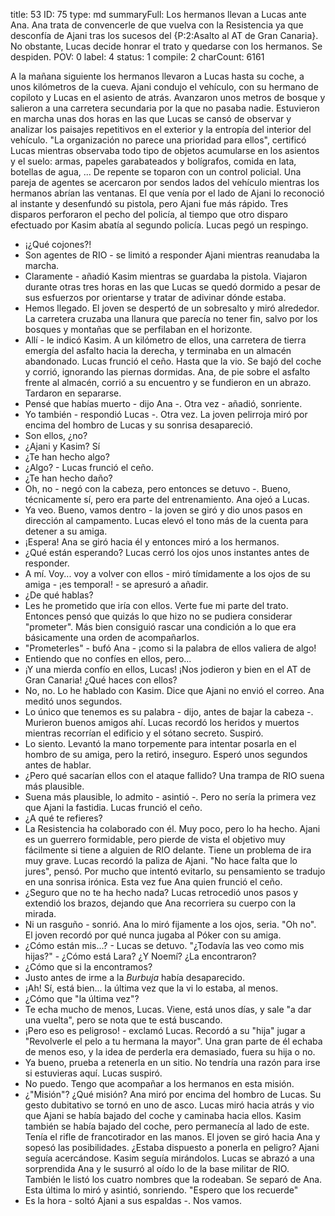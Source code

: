 title:          53
ID:             75
type:           md
summaryFull:    Los hermanos llevan a Lucas ante Ana. Ana trata de convencerle de que vuelva con la Resistencia ya que desconfía de Ajani tras los sucesos del {P:2:Asalto al AT de Gran Canaria}. No obstante, Lucas decide honrar el trato y quedarse con los hermanos. Se despiden.
POV:            0
label:          4
status:         1
compile:        2
charCount:      6161


A la mañana siguiente los hermanos llevaron a Lucas hasta su coche, a unos kilómetros de la cueva.
Ajani condujo el vehículo, con su hermano de copiloto y Lucas en el asiento de atrás. Avanzaron unos metros de bosque y salieron a una carretera secundaria por la que no pasaba nadie.
Estuvieron en marcha unas dos horas en las que Lucas se cansó de observar y analizar los paisajes repetitivos en el exterior y la entropía del interior del vehículo.
"La organización no parece una prioridad para ellos", certificó Lucas mientras observaba todo tipo de objetos acumularse en los asientos y el suelo: armas, papeles garabateados y bolígrafos, comida en lata, botellas de agua, ...
De repente se toparon con un control policial. Una pareja de agentes se acercaron por sendos lados del vehículo mientras los hermanos abrían las ventanas.
El que venía por el lado de Ajani lo reconoció al instante y desenfundó su pistola, pero Ajani fue más rápido. Tres disparos perforaron el pecho del policía, al tiempo que otro disparo efectuado por Kasim abatía al segundo policía.
Lucas pegó un respingo.
- ¡¿Qué cojones?!
- Son agentes de RIO - se limitó a responder Ajani mientras reanudaba la marcha.
- Claramente - añadió Kasim mientras se guardaba la pistola.
Viajaron durante otras tres horas en las que Lucas se quedó dormido a pesar de sus esfuerzos por orientarse y tratar de adivinar dónde estaba.
- Hemos llegado.
El joven se despertó de un sobresalto y miró alrededor. La carretera cruzaba una llanura que parecía no tener fin, salvo por los bosques y montañas que se perfilaban en el horizonte.
- Allí - le indicó Kasim.
A un kilómetro de ellos, una carretera de tierra emergía del asfalto hacia la derecha, y terminaba en un almacén abandonado.
Lucas frunció el ceño. Hasta que la vio.
Se bajó del coche y corrió, ignorando las piernas dormidas.
Ana, de pie sobre el asfalto frente al almacén, corrió a su encuentro y se fundieron en un abrazo. Tardaron en separarse.
- Pensé que habías muerto - dijo Ana -. Otra vez - añadió, sonriente.
- Yo también - respondió Lucas -. Otra vez.
La joven pelirroja miró por encima del hombro de Lucas y su sonrisa desapareció.
- Son ellos, ¿no?
- ¿Ajani y Kasim? Sí
- ¿Te han hecho algo?
- ¿Algo? - Lucas frunció el ceño.
- ¿Te han hecho daño?
- Oh, no - negó con la cabeza, pero entonces se detuvo -. Bueno, técnicamente sí, pero era parte del entrenamiento.
Ana ojeó a Lucas.
- Ya veo. Bueno, vamos dentro - la joven se giró y dio unos pasos en dirección al campamento.
Lucas elevó el tono más de la cuenta para detener a su amiga.
- ¡Espera!
Ana se giró hacia él y entonces miró a los hermanos.
- ¿Qué están esperando?
Lucas cerró los ojos unos instantes antes de responder.
- A mí. Voy... voy a volver con ellos - miró tímidamente a los ojos de su amiga - ¡es temporal! - se apresuró a añadir.
- ¿De qué hablas?
- Les he prometido que iría con ellos. Verte fue mi parte del trato.
Entonces pensó que quizás lo que hizo no se pudiera considerar "prometer". Más bien consiguió rascar una condición a lo que era básicamente una orden de acompañarlos.
- "Prometerles" - bufó Ana - ¡como si la palabra de ellos valiera de algo!
- Entiendo que no confíes en ellos, pero...
- ¡Y una mierda confío en ellos, Lucas! ¡Nos jodieron y bien en el AT de Gran Canaria! ¿Qué haces con ellos?
- No, no. Lo he hablado con Kasim. Dice que Ajani no envió el correo.
Ana meditó unos segundos.
- Lo único que tenemos es su palabra - dijo, antes de bajar la cabeza -. Murieron buenos amigos ahí.
Lucas recordó los heridos y muertos mientras recorrían el edificio y el sótano secreto.
Suspiró.
- Lo siento.
Levantó la mano torpemente para intentar posarla en el hombro de su amiga, pero la retiró, inseguro. Esperó unos segundos antes de hablar.
- ¿Pero qué sacarían ellos con el ataque fallido? Una trampa de RIO suena más plausible.
- Suena más plausible, lo admito - asintió -. Pero no sería la primera vez que Ajani la fastidia.
Lucas frunció el ceño.
- ¿A qué te refieres?
- La Resistencia ha colaborado con él. Muy poco, pero lo ha hecho. Ajani es un guerrero formidable, pero pierde de vista el objetivo muy fácilmente si tiene a alguien de RIO delante. Tiene un problema de ira muy grave.
Lucas recordó la paliza de Ajani. "No hace falta que lo jures", pensó.
Por mucho que intentó evitarlo, su pensamiento se tradujo en una sonrisa irónica.
Esta vez fue Ana quien frunció el ceño.
- ¿Seguro que no te ha hecho nada?
Lucas retrocedió unos pasos y extendió los brazos, dejando que Ana recorriera su cuerpo con la mirada.
- Ni un rasguño - sonrió.
Ana lo miró fijamente a los ojos, seria.
"Oh no". El joven recordó por qué nunca jugaba al Póker con su amiga.
- ¿Cómo están mis...? - Lucas se detuvo. "¿Todavía las veo como mis hijas?" - ¿Cómo está Lara? ¿Y Noemí? ¿La encontraron?
- ¿Cómo que si la encontramos?
- Justo antes de irme a la *Burbuja* había desaparecido.
- ¡Ah! Sí, está bien... la última vez que la vi lo estaba, al menos.
- ¿Cómo que "la última vez"?
- Te echa mucho de menos, Lucas. Viene, está unos días, y sale "a dar una vuelta", pero se nota que te está buscando.
- ¡Pero eso es peligroso! - exclamó Lucas.
Recordó a su "hija" jugar a "Revolverle el pelo a tu hermana la mayor". Una gran parte de él echaba de menos eso, y la idea de perderla era demasiado, fuera su hija o no.
- Ya bueno, prueba a retenerla en un sitio. No tendría una razón para irse si estuvieras aquí.
Lucas suspiró.
- No puedo. Tengo que acompañar a los hermanos en esta misión.
- ¿"Misión"? ¿Qué misión?
Ana miró por encima del hombro de Lucas. Su gesto dubitativo se tornó en uno de asco.
Lucas miró hacia atrás y vio que Ajani se había bajado del coche y caminaba hacia ellos. Kasim también se había bajado del coche, pero permanecía al lado de este.
Tenía el rifle de francotirador en las manos.
El joven se giró hacia Ana y sopesó las posibilidades. ¿Estaba dispuesto a ponerla en peligro?
Ajani seguía acercándose. Kasim seguía mirándolos.
Lucas se abrazó a una sorprendida Ana y le susurró al oído lo de la base militar de RIO. También le listó los cuatro nombres que la rodeaban.
Se separó de Ana. Esta última lo miró y asintió, sonriendo.
"Espero que los recuerde"
- Es la hora - soltó Ajani a sus espaldas -. Nos vamos.